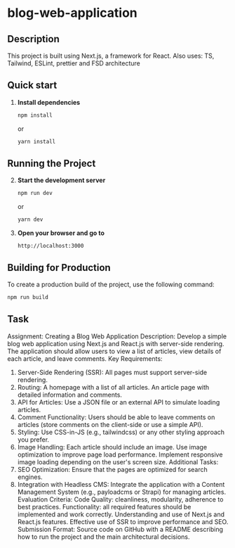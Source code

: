 # blog-web-application

## Description

This project is built using Next.js, a framework for React.
Also uses: TS, Tailwind, ESLint, prettier and FSD architecture

## Quick start

1. **Install dependencies**

    ```bash
    npm install
    ```

   or

    ```bash
    yarn install
    ```

## Running the Project

2. **Start the development server**

    ```bash
    npm run dev
    ```

   or

    ```bash
    yarn dev
    ```

2. **Open your browser and go to**

    ```
    http://localhost:3000
    ```

## Building for Production

To create a production build of the project, use the following command:

```bash
npm run build
 ```

## Task

Assignment: Creating a Blog Web Application
Description: Develop a simple blog web application using Next.js and React.js with server-side rendering. The application should allow users to view a list of articles, view details of each article, and leave comments.
Key Requirements:
1. Server-Side Rendering (SSR): All pages must support server-side rendering.
2. Routing:
   A homepage with a list of all articles.
   An article page with detailed information and comments.
3. API for Articles: Use a JSON file or an external API to simulate loading articles.
4. Comment Functionality: Users should be able to leave comments on articles (store comments on the client-side or use a simple API).
5. Styling: Use CSS-in-JS (e.g., tailwindcss) or any other styling approach you prefer.
6. Image Handling:
   Each article should include an image.
   Use image optimization to improve page load performance.
   Implement responsive image loading depending on the user's screen size.
   Additional Tasks:
1. SEO Optimization: Ensure that the pages are optimized for search engines.
2. Integration with Headless CMS: Integrate the application with a Content Management System
   (e.g., payloadcms or Strapi) for managing articles.
   Evaluation Criteria:
   Code Quality: cleanliness, modularity, adherence to best practices. Functionality: all required features should be implemented and work correctly. Understanding and use of Next.js and React.js features.
   Effective use of SSR to improve performance and SEO.
   Submission Format:
   Source code on GitHub with a README describing how to run the project and the main architectural decisions.